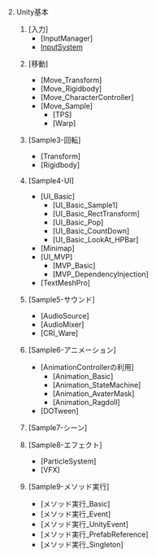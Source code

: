 2. Unity基本
   1. [入力]
       + [InputManager]
       + [InputSystem](2_1_InputSystem/2_1.md)
       
   <!-- 2. [Camera]  
       + [Camera基礎]   
       + [](2_2_Camera/2_2.md)
       + [HDRP・URP]() -->

   2. [移動]
       + [Move_Transform]
       + [Move_Rigidbody]
       + [Move_CharacterController]
       + [Move_Sample]
         - [TPS]
         - [Warp]

   3. [Sample3-回転]
       + [Transform]
       + [Rigidbody]

   4. [Sample4-UI]
       + [UI_Basic]
         - [UI_Basic_Sample1]
         - [UI_Basic_RectTransform]
         - [UI_Basic_Pop]
         - [UI_Basic_CountDown]
         - [UI_Basic_LookAt_HPBar]
       + [Minimap]
       + [UI_MVP]
         - [MVP_Basic]
         - [MVP_DependencyInjection]
       + [TextMeshPro]

   5. [Sample5-サウンド]
       + [AudioSource]
       + [AudioMixer]
       + [CRI_Ware]

   6. [Sample6-アニメーション]
       + [AnimationControllerの利用]
         - [Animation_Basic]
         - [Animation_StateMachine]
         - [Animation_AvaterMask]
         - [Animation_Ragdoll]
       + [DOTween]

   7. [Sample7-シーン]

   8. [Sample8-エフェクト]
       + [ParticleSystem]
       + [VFX]
       
   9. [Sample9-メソッド実行]
       + [メソッド実行_Basic]
       + [メソッド実行_Event]
       + [メソッド実行_UnityEvent]
       + [メソッド実行_PrefabReference]
       + [メソッド実行_Singleton]